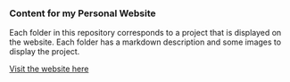 ### Content for my Personal Website

Each folder in this repository corresponds to a project that is displayed on the website. Each folder has a markdown description and some images to display the project.

[Visit the website here](https://ehanover.github.io)